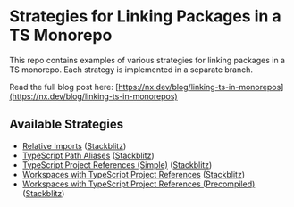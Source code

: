 # Strategies for Linking Packages in a TS Monorepo

This repo contains examples of various strategies for linking packages in a TS monorepo. Each strategy is implemented in a separate branch.

Read the full blog post here: [https://nx.dev/blog/linking-ts-in-monorepos](https://nx.dev/blog/linking-ts-in-monorepos)

## Available Strategies

- [Relative Imports](https://github.com/juristr/ts-monorepo-linking/tree/relative-imports) ([Stackblitz](https://stackblitz.com/github/juristr/ts-monorepo-linking/tree/relative-imports))
- [TypeScript Path Aliases](https://github.com/juristr/ts-monorepo-linking/tree/ts-path-aliases) ([Stackblitz](https://stackblitz.com/github/juristr/ts-monorepo-linking/tree/ts-path-aliases))
- [TypeScript Project References (Simple)](https://github.com/juristr/ts-monorepo-linking/tree/ts-proj-references-simple) ([Stackblitz](https://stackblitz.com/github/juristr/ts-monorepo-linking/tree/ts-proj-references-simple))
- [Workspaces with TypeScript Project References](https://github.com/juristr/ts-monorepo-linking/tree/workspaces-ts-proj-refs) ([Stackblitz](https://stackblitz.com/github/juristr/ts-monorepo-linking/tree/workspaces-ts-proj-refs))
- [Workspaces with TypeScript Project References (Precompiled)](https://github.com/juristr/ts-monorepo-linking/tree/workspaces-ts-proj-refs-precompiled) ([Stackblitz](https://stackblitz.com/github/juristr/ts-monorepo-linking/tree/workspaces-ts-proj-refs-precompiled))
